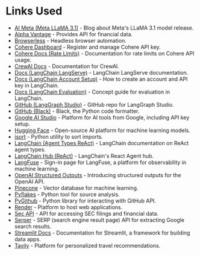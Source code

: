 # Links Used

- [AI Meta (Meta LLaMA 3.1)](https://ai.meta.com/blog/meta-llama-3-1/) - Blog about Meta's LLaMA 3.1 model release.
- [Alpha Vantage](https://www.alphavantage.co/support/#api-key) - Provides API for financial data.
- [Browserless](https://www.browserless.io/) - Headless browser automation.
- [Cohere Dashboard](https://dashboard.cohere.com/welcome/register) - Register and manage Cohere API key.
- [Cohere Docs (Rate Limits)](https://docs.cohere.com/docs/rate-limits) - Documentation for rate limits on Cohere API usage.
- [CrewAI Docs](https://docs.crewai.com/) - Documentation for CrewAI.
- [Docs (LangChain LangServe)](https://python.langchain.com/v0.2/docs/langserve/) - LangChain LangServe documentation.
- [Docs (LangChain Account Setup)](https://docs.smith.langchain.com/how_to_guides/setup/create_account_api_key) - How to create an account and API key in LangChain.
- [Docs (LangChain Evaluation)](https://docs.smith.langchain.com/concepts/evaluation) - Concept guide for evaluation in LangChain.
- [GitHub (LangGraph Studio)](https://github.com/langchain-ai/langgraph-studio) - GitHub repo for LangGraph Studio.
- [GitHub (Black)](https://github.com/psf/black) - Black, the Python code formatter.
- [Google AI Studio](https://aistudio.google.com/app/apikey) - Platform for AI tools from Google, including API key setup.
- [Hugging Face](https://huggingface.co/) - Open-source AI platform for machine learning models.
- [isort](https://pycqa.github.io/isort/) - Python utility to sort imports.
- [LangChain (Agent Types ReAct)](https://python.langchain.com/v0.1/docs/modules/agents/agent_types/react/) - LangChain documentation on ReAct agent types.
- [LangChain Hub (ReAct)](https://smith.langchain.com/hub/hwchase17/react?organizationId=819610e3-4e0a-54e7-91a3-e63766084d66) - LangChain's React Agent hub.
- [LangFuse](https://cloud.langfuse.com/auth/sign-in) - Sign-in page for LangFuse, a platform for observability in machine learning.
- [OpenAI Structured Outputs](https://openai.com/index/introducing-structured-outputs-in-the-api/) - Introducing structured outputs for the OpenAI API.
- [Pinecone](https://www.pinecone.io/) - Vector database for machine learning.
- [Pyflakes](https://pypi.org/project/pyflakes/) - Python tool for source analysis.
- [PyGithub](https://pypi.org/project/PyGithub/) - Python library for interacting with GitHub API.
- [Render](http://render.com/) - Platform to host web applications.
- [Sec API](https://sec-api.io/) - API for accessing SEC filings and financial data.
- [Serper](https://serper.dev/) - SERP (search engine result page) API for extracting Google search results.
- [Streamlit Docs](https://docs.streamlit.io/) - Documentation for Streamlit, a framework for building data apps.
- [Tavily](https://tavily.com/) - Platform for personalized travel recommendations.
